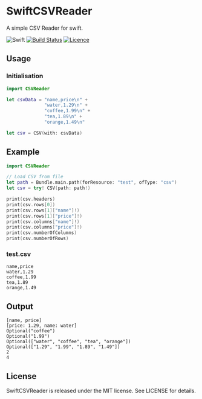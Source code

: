 # SwiftCSVReader
A simple CSV Reader for swift.

![Swift](https://img.shields.io/badge/swift-4.0-brightgreen.svg)
[![Build Status](https://travis-ci.org/peterentwistle/SwiftCSVReader.svg?branch=master)](https://travis-ci.org/peterentwistle/SwiftCSVReader)
[![Licence](https://img.shields.io/badge/Licence-MIT-lightgrey.svg)](https://github.com/peterentwistle/SwiftCSVReader/blob/master/LICENSE)

## Usage
### Initialisation
```swift
import CSVReader
```
```swift
let csvData = "name,price\n" +
              "water,1.29\n" +
              "coffee,1.99\n" +
              "tea,1.89\n" +
              "orange,1.49\n"

let csv = CSV(with: csvData)
```

## Example
```swift
import CSVReader

// Load CSV from file
let path = Bundle.main.path(forResource: "test", ofType: "csv")
let csv = try! CSV(path: path!)

print(csv.headers)
print(csv.rows[0])
print(csv.rows[1]["name"]!)
print(csv.rows[1]["price"]!)
print(csv.columns["name"]!)
print(csv.columns["price"]!)
print(csv.numberOfColumns)
print(csv.numberOfRows)
```

### test.csv
```
name,price
water,1.29
coffee,1.99
tea,1.89
orange,1.49
```

## Output

```
[name, price]
[price: 1.29, name: water]
Optional("coffee")
Optional("1.99")
Optional(["water", "coffee", "tea", "orange"])
Optional(["1.29", "1.99", "1.89", "1.49"])
2
4
```

## License
SwiftCSVReader is released under the MIT license. See LICENSE for details.
